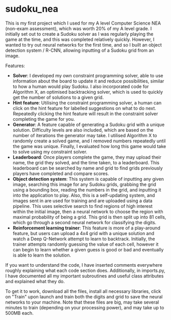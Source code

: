 # sudoku_nea

This is my first project which I used for my A level Computer Science NEA (non-exam assessment), which was worth 20% of my A level grade.
I initially set out to create a Sudoku solver as I was regularly playing the game at the time, and this was completed relatively quickly. 
However, I wanted to try out neural networks for the first time, and so I built an object detection system / R-CNN, allowing inputting of a Sudoku grid from an image.

Features:
- **Solver**: I developed my own constraint programming solver, able to use information about the board to update it and reduce possibilities, similar to how a human would play Sudoku. I also incorporated code for Algorithm X, an optimised backtracking solver, which is used to quickly get the number of solutions to a given grid.
- **Hint feature**: Utilising the constraint programming solver, a human can click on the hint feature for labelled suggestions on what to do next. Repeatedly clicking the hint feature will result in the constraint solver completing the game for you.
- **Generator**: A feature capable of generating a Sudoku grid with a unique solution. Difficulty levels are also included, which are based on the number of iterations the generator may take. I utilised Algorithm X to randomly create a solved game, and I removed numbers repeatedly until the game was unique. Finally, I evaluated how long this game would take to solve using my constraint solver.
- **Leaderboard**: Once players complete the game, they may upload their name, the grid they solved, and the time taken, to a leaderboard. This leaderboard can be searched by name and grid to find grids previously players have completed and compare scores.
- **Object detection system**: This system is capable of inputting any given image, searching this image for any Sudoku grids, grabbing the grid using a bounding box, reading the numbers in the grid, and inputting it into the application to play. Also, this is a self-updating system, and images sent in are used for training and are uploaded using a data pipeline. This uses selective search to find regions of high interest within the initial image, then a neural network to choose the region with maximal probability of being a grid. This grid is then split up into 81 cells, which go through a second neural network for classifying the digits.
- **Reinforcement learning trainer**: This feature is more of a play-around feature, but users can upload a 4x4 grid with a unique solution and watch a Deep Q-Network attempt to learn to backtrack. Initially, the trainer attempts randomly guessing the value of each cell, however it can begin to learn whether a given guess is good or bad and eventually is able to learn the solution.

If you want to understand the code, I have inserted comments everywhere roughly explaining what each code section does. Additionally, in imports.py, I have documented all my important subroutines and useful class attributes and explained what they do.

To get it to work, download all the files, install all necessary libraries, click on "Train" upon launch and train both the digits and grid to save the neural networks to your machine.
Note that these files are big, may take several minutes to train (depending on your processing power), and may take up to 500MB each.
